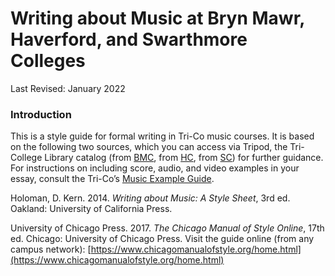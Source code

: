 # Writing about Music at Bryn Mawr, Haverford, and Swarthmore Colleges

Last Revised:  January 2022

### Introduction 

This is a style guide for formal writing in Tri-Co music courses. It is based on the following two sources, which you can access via Tripod, the Tri-College Library catalog (from [BMC](tripod.brynmawr.edu), from [HC](tripod.haverford.edu), from [SC](tripod.swarthmore.edu)) for further guidance. For instructions on including score, audio, and video examples in your essay, consult the Tri-Co’s [Music Example Guide](https://docs.google.com/document/d/1alBeVyXkABBwWlTiCMGBLB3hoO5f4sMm4wMnTVzDM4Y/edit).

Holoman, D. Kern. 2014. _Writing about Music: A Style Sheet_, 3rd ed. Oakland: University of California Press.

University of Chicago Press. 2017.  _The Chicago Manual of Style Online_, 17th ed. Chicago: University of Chicago Press.  Visit the guide online (from any campus network):  [https://www.chicagomanualofstyle.org/home.html](https://www.chicagomanualofstyle.org/home.html)
